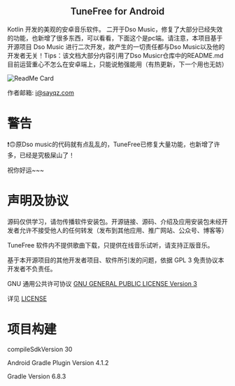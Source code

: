 <h2 align="center" style="font-weight: 600">TuneFree for Android</h2>




Kotlin 开发的美观的安卓音乐软件。
二开于Dso Music，修复了大部分已经失效的功能，也新增了很多东西，可以看看，下面这个是pc端。请注意，本项目基于开源项目 Dso Music 进行二次开发，故产生的一切责任都与Dso Music以及他的开发者无关！Tips：该文档大部分内容引用了Dso Musicr仓库中的README.md  目前运营重心不怎么在安卓端上，只能说勉强能用（有热更新，下一个用也无妨）

![ReadMe Card](https://github-readme-stats.vercel.app/api/pin/?username=GSQZ&repo=TuneFree&theme=vue)  

作者邮箱: i@sayqz.com

# 警告

❗🙃原Dso music的代码就有点乱乱的，TuneFree已修复大量功能，也新增了许多，已经是究极屎山了！


祝你好运~~~

# 声明及协议

源码仅供学习，请勿传播软件安装包。开源链接、源码、介绍及应用安装包未经开发者允许不接受他人的任何转发（发布到其他应用、推广网站、公众号、博客等）

TuneFree 软件内不提供歌曲下载，只提供在线音乐试听，请支持正版音乐。

基于本开源项目的其他开发者项目、软件所引发的问题，依据 GPL 3 免责协议本开发者不负责任。

GNU 通用公共许可协议 [GNU GENERAL PUBLIC LICENSE Version 3](http://www.gnu.org/licenses/gpl-3.0.html)

详见 [LICENSE](https://github.com/Moriafly/DsoMusic/blob/master/LICENSE)


# 项目构建

compileSdkVersion 30

Android Gradle Plugin Version 4.1.2

Gradle Version 6.8.3
